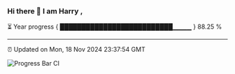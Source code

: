 ### Hi there 👋 I am Harry , 

⏳ Year progress { ██████████████████████████▁▁▁▁ } 88.25 %

---

⏰ Updated on Mon, 18 Nov 2024 23:37:54 GMT

![Progress Bar CI](https://github.com/duykhang68/duykhang68/workflows/Progress%20Bar%20CI/badge.svg)
